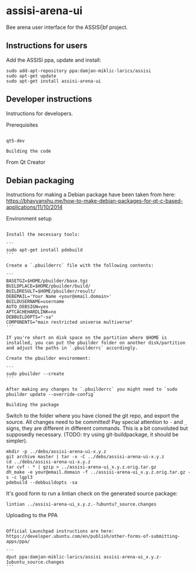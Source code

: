 assisi-arena-ui
===============

Bee arena user interface for the ASSISI|bf project.

Instructions for users
----------------------

Add the ASSISI ppa, update and install:

```
sudo add-apt-repository ppa:damjan-miklic-larics/assisi
sudo apt-get update
sudo apt-get install assisi-arena-ui
```

Developer instructions
----------------------

Instructions for developers.

Prerequisites
~~~~~~~~~~~~~

qt5-dev

Building the code
~~~~~~~~~~~~~~~~~

From Qt Creator 

Debian packaging
----------------

Instructions for making a Debian package have been taken from here: https://bhavyanshu.me/how-to-make-debian-packages-for-qt-c-based-applications/11/10/2014

Environment setup
~~~~~~~~~~~~~~~~~

Install the necessary tools:

```
sudo apt-get install pdebuild
```

Create a `.pbuilderrc` file with the following contents:

```
BASETGZ=$HOME/pbuilder/base.tgz
BUILDPLACE=$HOME/pbuilder/build/
BUILDRESULT=$HOME/pbuilder/result/
DEBEMAIL='Your Name <your@email.domain>'
BUILDUSERNAME=username
AUTO_DEBSIGN=yes
APTCACHEHARDLINK=no
DEBBUILDOPTS="-sa"
COMPONENTS="main restricted universe multiverse"
```

If you're short on disk space on the partition where $HOME is installed, you can put the pbuilder folder on another disk/partition and adjust the paths in `.pbuilderrc` accordingly.

Create the pbuilder environment:

```
sudo pbuilder --create
```

After making any changes to `.pbuilderrc` you might need to `sudo pbuilder update --override-config`

Building the package
~~~~~~~~~~~~~~~~~~~~

Switch to the folder where you have cloned the git repo, and export the source. All changes need to be committed! Pay special attention to `-` and `_` signs, they are different in different commands. This is a bit convoluted but supposedly necessary. (TODO: try using git-buildpackage, it should be simpler).

```
mkdir -p ../debs/assisi-arena-ui-x.y.z
git archive master | tar -x -C ../debs/assisi-arena-ui-x.y.z
cd ../debs/assisi-arena-ui-x.y.z
tar cvf - * | gzip > ../assisi-arena-ui_x.y.z.orig.tar.gz
dh_make -e your@email.domain -f ../assisi-arena-ui_x.y.z.orig.tar.gz -s -c lgpl3
pdebuild --debbuildopts -sa
```

It's good form to run a lintian check on the generated source package:

```
lintian ../assisi-arena-ui_x.y.z.-?ubuntu?_source.changes
```

Uploading to the PPA
~~~~~~~~~~~~~~~~~~~~

Official Launchpad instructions are here: https://developer.ubuntu.com/en/publish/other-forms-of-submitting-apps/ppa/

```
dput ppa:damjan-miklic-larics/assisi assisi-arena-ui_x.y.z-1ubuntu_source.changes
```

